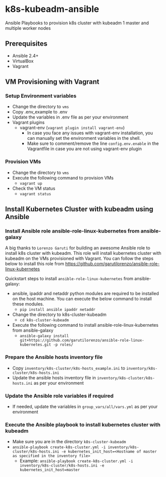 # k8s-kubeadm-ansible
Ansible Playbooks to provision k8s cluster with kubeadm
1 master and multiple worker nodes

## Prerequisites
- Ansible 2.4+
- VirtualBox
- Vagrant

## VM Provisioning with Vagrant
### Setup Environment variables
- Change the directory to `vms`
- Copy .env_example to .env
- Update the variables in .env file as per your environment
- Vagrant plugins
  - vagrant-env (`vagrant plugin install vagrant-env`) 
    - In case you face any issues with vagrant-env installation, you can manually set the environment variables in the shell.
    - Make sure to comment/remove the line `config.env.enable` in the Vagrantfile in case you are not using vagrant-env plugin

### Provision VMs
- Change the directory to `vms`
- Execute the following command to provision VMs
  - `vagrant up`
- Check the VM status
  - `vagrant status`

## Install Kubernetes Cluster with kubeadm using Ansible
### Install Ansible role ansible-role-linux-kubernetes from ansible-galaxy
A big thanks to `Lorenzo Garuti` for building an awesome Ansible role to install k8s cluster with kubeadm.
This role will install kubernetes cluster with kubeadm on the VMs provisioned with Vagrant. 
You can follow the steps below to install this role from https://github.com/garutilorenzo/ansible-role-linux-kubernetes

Quickstart steps to install `ansible-role-linux-kubernetes` from ansible-galaxy:
- ansible, ipaddr and netaddr python modules are required to be installed on the host machine. You can execute the below command to install these modules.
  - `pip install ansible ipaddr netaddr`
- Change the directory to k8s-cluster-kubeadm
  - `cd k8s-cluster-kubeadm`
- Execute the following command to install ansible-role-linux-kubernetes from ansible-galaxy
  - `ansible-galaxy install git+https://github.com/garutilorenzo/ansible-role-linux-kubernetes.git -p roles/`

### Prepare the Ansible hosts inventory file
- Copy `inventory/k8s-cluster/k8s-hosts_example.ini` to `inventory/k8s-cluster/k8s-hosts.ini`
- Update the ansible hosts inventory file in `inventory/k8s-cluster/k8s-hosts.ini` as per your environment

### Update the Ansible role variables if required 
- If needed, update the variables in `group_vars/all/vars.yml` as per your environment

### Execute the Ansible playbook to install kubernetes cluster with kubeadm
- Make sure you are in the directory `k8s-cluster-kubeadm`
- `ansible-playbook create-k8s-cluster.yml -i inventory/k8s-cluster/k8s-hosts.ini -e kubernetes_init_host=<Hostname of master as specified in the inventory file>`
  - Example: `ansible-playbook create-k8s-cluster.yml -i inventory/k8s-cluster/k8s-hosts.ini -e kubernetes_init_host=master`